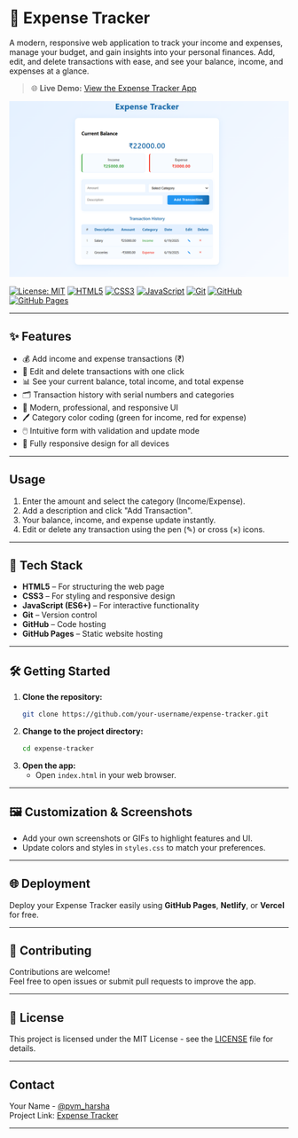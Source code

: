 # 💸 Expense Tracker

A modern, responsive web application to track your income and expenses, manage your budget, and gain insights into your personal finances. Add, edit, and delete transactions with ease, and see your balance, income, and expenses at a glance.


> 🌐 **Live Demo:** [View the Expense Tracker App](https://pvm-harshavardhan.github.io/expense-tracker/)

![App Screenshot](project_screenshot.png)

[![License: MIT](https://img.shields.io/badge/License-MIT-yellow.svg)](LICENSE)
[![HTML5](https://img.shields.io/badge/HTML5-E34F26?logo=html5&logoColor=white)](https://developer.mozilla.org/en-US/docs/Web/HTML)
[![CSS3](https://img.shields.io/badge/CSS3-1572B6?logo=css&logoColor=white)](https://developer.mozilla.org/en-US/docs/Web/CSS)
[![JavaScript](https://img.shields.io/badge/JavaScript-F7DF1E?logo=javascript&logoColor=black)](https://developer.mozilla.org/en-US/docs/Web/JavaScript)
[![Git](https://img.shields.io/badge/Git-F05032?logo=git&logoColor=white)](https://git-scm.com/)
[![GitHub](https://img.shields.io/badge/GitHub-181717?logo=github&logoColor=white)](https://github.com/)
[![GitHub Pages](https://img.shields.io/badge/GitHub_Pages-121013?logo=github&logoColor=white)](https://pages.github.com/)

---

## ✨ Features

- 💰 Add income and expense transactions (₹)
- 📝 Edit and delete transactions with one click
- 📊 See your current balance, total income, and total expense
- 🗂️ Transaction history with serial numbers and categories
- 🎨 Modern, professional, and responsive UI
- 🖊️ Category color coding (green for income, red for expense)
- 🖱️ Intuitive form with validation and update mode
- 📱 Fully responsive design for all devices

---

## Usage

1. Enter the amount and select the category (Income/Expense).
2. Add a description and click "Add Transaction".
3. Your balance, income, and expense update instantly.
4. Edit or delete any transaction using the pen (✎) or cross (×) icons.

---

## 🚀 Tech Stack

- **HTML5** – For structuring the web page
- **CSS3** – For styling and responsive design
- **JavaScript (ES6+)** – For interactive functionality
- **Git** – Version control
- **GitHub** – Code hosting
- **GitHub Pages** – Static website hosting

---

## 🛠️ Getting Started

1. **Clone the repository:**
   ```bash
   git clone https://github.com/your-username/expense-tracker.git
   ```
2. **Change to the project directory:**
   ```bash
   cd expense-tracker
   ```
3. **Open the app:**
   - Open `index.html` in your web browser.

---

## 🖼️ Customization & Screenshots

- Add your own screenshots or GIFs to highlight features and UI.
- Update colors and styles in `styles.css` to match your preferences.

---

## 🌐 Deployment

Deploy your Expense Tracker easily using **GitHub Pages**, **Netlify**, or **Vercel** for free.

---

## 🤝 Contributing

Contributions are welcome!  
Feel free to open issues or submit pull requests to improve the app.

---

## 📄 License

This project is licensed under the MIT License - see the [LICENSE](LICENSE) file for details.

---

## Contact

Your Name - [@pvm_harsha](https://x.com/pvm_harsha)  
Project Link: [Expense Tracker](https://github.com/pvm-harshavardhan/expense-tracker)

--- 